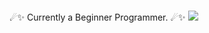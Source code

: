### 
   ☄✨ Currently a Beginner Programmer. ☄✨
[<img src="https://puu.sh/JtggS/a7c3e42aeb.gif">](https://www.youtube.com/@tysuiku)

